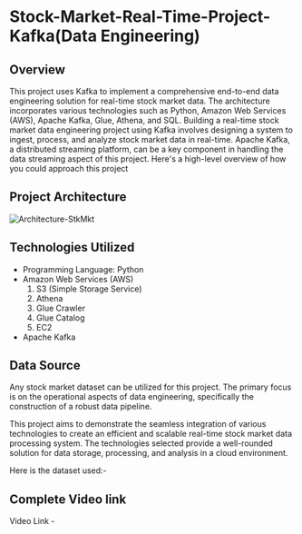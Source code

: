 # Stock-Market-Real-Time-Project-Kafka(Data Engineering)

## Overview
This project uses Kafka to implement a comprehensive end-to-end data engineering solution for real-time stock market data. The architecture incorporates various technologies such as Python, Amazon Web Services (AWS), Apache Kafka, Glue, Athena, and SQL. Building a real-time stock market data engineering project using Kafka involves designing a system to ingest, process, and analyze stock market data in real-time. Apache Kafka, a distributed streaming platform, can be a key component in handling the data streaming aspect of this project. Here's a high-level overview of how you could approach this project

## Project Architecture 
![Architecture-StkMkt](https://github.com/ankit7anku/Stock-Market-Real-Time-Project-Kafka/assets/44068350/b340e580-5e66-4e6f-9371-6cb6db8a188f)


## Technologies Utilized
- Programming Language: Python
- Amazon Web Services (AWS)
  1. S3 (Simple Storage Service)
  2. Athena
  3. Glue Crawler
  4. Glue Catalog
  5. EC2
- Apache Kafka

## Data Source
Any stock market dataset can be utilized for this project. The primary focus is on the operational aspects of data engineering, specifically the construction of a robust data pipeline.

This project aims to demonstrate the seamless integration of various technologies to create an efficient and scalable real-time stock market data processing system. The technologies selected provide a well-rounded solution for data storage, processing, and analysis in a cloud environment.

Here is the dataset used:- 


## Complete Video link 

Video Link -




